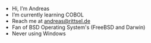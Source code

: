 -  Hi, I’m Andreas
-  I’m currently learning COBOL
-  Reach me at andreas@rittsel.de
-  Fan of BSD Operating System's (FreeBSD and Darwin)
-  Never using Windows 
<!---
Andreascoolcrafts/Andreascoolcrafts is a ✨ special ✨ repository because its `README.md` (this file) appears on your GitHub profile.
You can click the Preview link to take a look at your changes.
--->
